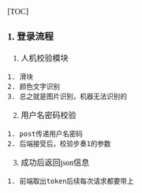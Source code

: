 <font face="Simsun" size=3>

[TOC]

### 1. 登录流程

1. 人机校验模块
~~~
1. 滑块
2. 颜色文字识别
3. 总之就是图片识别，机器无法识别的
~~~
2. 用户名密码校验
~~~
1. post传递用户名密码
2. 后端接受后，校验步奏1的参数
~~~
3. 成功后返回json信息
~~~
1. 前端取出token后续每次请求都要带上
~~~

</font>